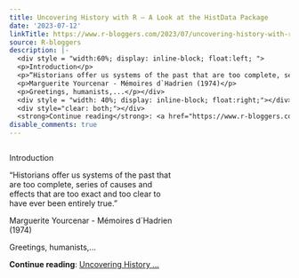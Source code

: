```yaml
---
title: Uncovering History with R – A Look at the HistData Package
date: '2023-07-12'
linkTitle: https://www.r-bloggers.com/2023/07/uncovering-history-with-r-a-look-at-the-histdata-package/
source: R-bloggers
description: |-
  <div style = "width:60%; display: inline-block; float:left; ">
  <p>Introduction</p>
  <p>“Historians offer us systems of the past that are too complete, series of causes and effects that are too exact and too clear to have ever been entirely true.”</p>
  <p>Marguerite Yourcenar - Mémoires d`Hadrien (1974)</p>
  <p>Greetings, humanists,...</p></div>
  <div style = "width: 40%; display: inline-block; float:right;"></div>
  <div style="clear: both;"></div>
  <strong>Continue reading</strong>: <a href="https://www.r-bloggers.com/2023/07/uncovering-history-with-r-a-look-at-the-histdata-package/">Uncovering History ...
disable_comments: true
---
```

<div style = "width:60%; display: inline-block; float:left; ">
<p>Introduction</p>
<p>“Historians offer us systems of the past that are too complete, series of causes and effects that are too exact and too clear to have ever been entirely true.”</p>
<p>Marguerite Yourcenar - Mémoires d`Hadrien (1974)</p>
<p>Greetings, humanists,...</p></div>
<div style = "width: 40%; display: inline-block; float:right;"></div>
<div style="clear: both;"></div>
<strong>Continue reading</strong>: <a href="https://www.r-bloggers.com/2023/07/uncovering-history-with-r-a-look-at-the-histdata-package/">Uncovering History ...